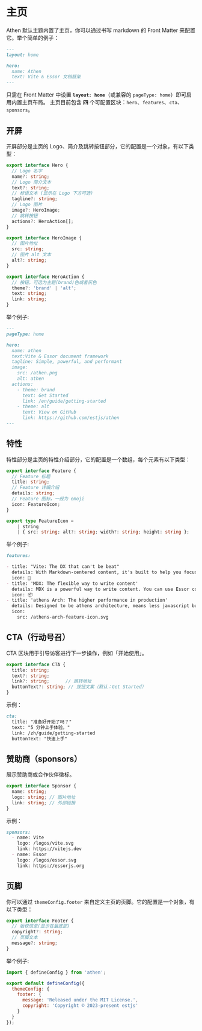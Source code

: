 # 主页

Athen 默认主题内置了主页，你可以通过书写 markdown 的 Front Matter 来配置它。举个简单的例子：

```md
---
layout: home

hero:
  name: Athen
  text: Vite & Essor 文档框架
---
```

只需在 Front Matter 中设置 **`layout: home`**（或兼容的 `pageType: home`）即可启用内置主页布局。
主页目前包含 **四** 个可配置区块：`hero`、`features`、`cta`、`sponsors`。

## 开屏

开屏部分是主页的 Logo、简介及跳转按钮部分，它的配置是一个对象，有以下类型：

```ts
export interface Hero {
  // Logo 名字
  name?: string;
  // Logo 简介文本
  text?: string;
  // 标语文本 (显示在 Logo 下方可选)
  tagline?: string;
  // Logo 图片
  image?: HeroImage;
  // 跳转按钮
  actions?: HeroAction[];
}

export interface HeroImage {
  // 图片地址
  src: string;
  // 图片 alt 文本
  alt?: string;
}

export interface HeroAction {
  // 按钮，可选为主题(brand)色或者灰色
  theme?: 'brand' | 'alt';
  text: string;
  link: string;
}
```

举个例子:

```md
---
pageType: home

hero:
  name: athen
  text:Vite & Essor document framework
  tagline: Simple, powerful, and performant
  image:
    src: /athen.png
    alt: athen
  actions:
    - theme: brand
      text: Get Started
      link: /en/guide/getting-started
    - theme: alt
      text: View on GitHub
      link: https://github.com/estjs/athen
---
```

## 特性

特性部分是主页的特性介绍部分，它的配置是一个数组，每个元素有以下类型：

```ts
export interface Feature {
  // Feature 标题
  title: string;
  // Feature 详细介绍
  details: string;
  // Feature 图标，一般为 emoji
  icon: FeatureIcon;
}

export type FeatureIcon =
    | string
    | { src: string; alt?: string; width?: string; height: string };
```

举个例子:

```md
features:

- title: "Vite: The DX that can't be beat"
  details: With Markdown-centered content, it's built to help you focus on writing and deployed with minimum configuration.
  icon: 🚀
- title: 'MDX: The flexible way to write content'
  details: MDX is a powerful way to write content. You can use Essor components in Markdown.
  icon: 📦
- title: 'athens Arch: The higher performance in production'
  details: Designed to be athens architecture, means less javascript bundle, partial hydration and better performance about FCP, TTI.
  icon:
    src: /athens-arch-feature-icon.svg
```

## CTA（行动号召）

CTA 区块用于引导访客进行下一步操作，例如「开始使用」。

```ts
export interface CTA {
  title: string;
  text?: string;
  link?: string;      // 跳转地址
  buttonText?: string; // 按钮文案（默认：Get Started）
}
```

示例：

```md
cta:
  title: "准备好开始了吗？"
  text: "5 分钟上手体验。"
  link: /zh/guide/getting-started
  buttonText: "快速上手"
```

## 赞助商（sponsors）

展示赞助商或合作伙伴徽标。

```ts
export interface Sponsor {
  name: string;
  logo: string; // 图片地址
  link: string; // 外部链接
}
```

示例：

```md
sponsors:
  - name: Vite
    logo: /logos/vite.svg
    link: https://vitejs.dev
  - name: Essor
    logo: /logos/essor.svg
    link: https://essorjs.org
```

## 页脚

你可以通过 `themeConfig.footer` 来自定义主页的页脚。它的配置是一个对象，有以下类型：

```ts
export interface Footer {
  // 版权信息(显示在最底部)
  copyright?: string;
  // 页脚文本
  message?: string;
}
```

举个例子:

```js
import { defineConfig } from 'athen';

export default defineConfig({
  themeConfig: {
    footer: {
      message: 'Released under the MIT License.',
      copyright: 'Copyright © 2023-present estjs'
    }
  }
});
```
